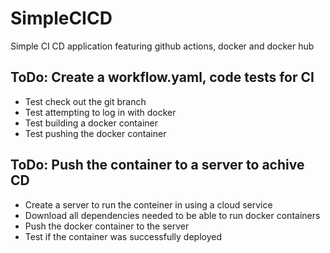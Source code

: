 # SimpleCICD
Simple CI CD application featuring github actions, docker and docker hub

## ToDo: Create a workflow.yaml, code tests for CI
- Test check out the git branch
- Test attempting to log in with docker
- Test building a docker container
- Test pushing the docker container

## ToDo: Push the container to a server to achive CD
- Create a server to run the conteiner in using a cloud service
- Download all dependencies needed to be able to run docker containers
- Push the docker container to the server
- Test if the container was successfully deployed
